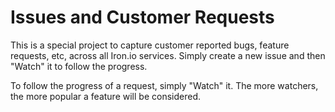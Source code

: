 Issues and Customer Requests
============================

This is a special project to capture customer reported bugs, feature requests, etc, across all Iron.io services. Simply create a new issue and then "Watch" it to follow the progress.

To follow the progress of a request, simply "Watch" it. The more watchers, the more popular a feature will be considered.

